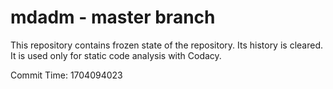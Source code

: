 # mdadm - master branch

This repository contains frozen state of the repository.
Its history is cleared. It is used only for static code
analysis with Codacy.

Commit Time: 1704094023